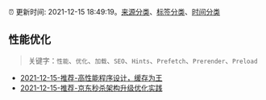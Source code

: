 :alarm_clock: 更新时间: 2021-12-15 18:49:19。[来源分类](../README.md)、[标签分类](../TAGS.md)、[时间分类](../TIMELINE.md)

## 性能优化


> 关键字：`性能`、`优化`、`加载`、`SEO`、`Hints`、`Prefetch`、`Prerender`、`Preload`



- [2021-12-15-推荐-高性能程序设计，缓存为王](https://toutiao.io/k/a9j7y4a) 
- [2021-12-15-推荐-京东秒杀架构升级优化实践](https://toutiao.io/k/4cxy94p) 